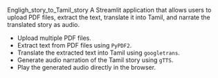 Engligh_story_to_Tamil_story
A Streamlit application that allows users to upload PDF files, extract the text, translate it into Tamil, and narrate the translated story as audio.


- Upload multiple PDF files.
- Extract text from PDF files using `PyPDF2`.
- Translate the extracted text into Tamil using `googletrans`.
- Generate audio narration of the Tamil story using `gTTS`.
- Play the generated audio directly in the browser.


